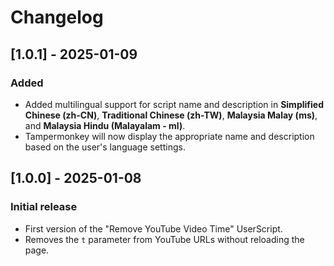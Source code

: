 # Changelog

## [1.0.1] - 2025-01-09
### Added
- Added multilingual support for script name and description in **Simplified Chinese (zh-CN)**, **Traditional Chinese (zh-TW)**, **Malaysia Malay (ms)**, and **Malaysia Hindu (Malayalam - ml)**.
- Tampermonkey will now display the appropriate name and description based on the user's language settings.

## [1.0.0] - 2025-01-08
### Initial release
- First version of the "Remove YouTube Video Time" UserScript.
- Removes the `t` parameter from YouTube URLs without reloading the page.
